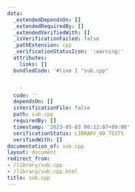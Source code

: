 ```yaml
---
data:
  _extendedDependsOn: []
  _extendedRequiredBy: []
  _extendedVerifiedWith: []
  _isVerificationFailed: false
  _pathExtension: cpp
  _verificationStatusIcon: ':warning:'
  attributes:
    links: []
  bundledCode: '#line 1 "sub.cpp"


    '
  code: ''
  dependsOn: []
  isVerificationFile: false
  path: sub.cpp
  requiredBy: []
  timestamp: '2023-05-03 00:12:07+09:00'
  verificationStatus: LIBRARY_NO_TESTS
  verifiedWith: []
documentation_of: sub.cpp
layout: document
redirect_from:
- /library/sub.cpp
- /library/sub.cpp.html
title: sub.cpp
---
```

